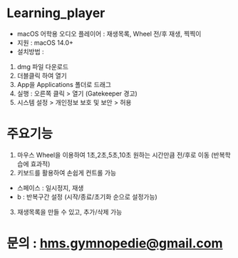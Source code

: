 # Learning_player
- macOS 어학용 오디오 플레이어 : 재생목록, Wheel 전/후 재생, 찍찍이
- 지원 : macOS 14.0+
- 설치방법 :
1. dmg 파일 다운로드
2. 더블클릭 하여 열기
3. App을 Applications 폴더로 드래그
4. 실행 : 오른쪽 클릭 > 열기 (Gatekeeper 경고)
5. 시스템 설정 > 개인정보 보호 및 보안 > 허용

 
# 주요기능
1) 마우스 Wheel을 이용하여 1초,2초,5초,10초 원하는 시간만큼 전/후로 이동 (반복학습에 효과적)
2) 키보드를 활용하여 손쉽게 컨트롤 가능 
 - 스페이스 : 일시정지, 재생
 - b : 반복구간 설정 (시작/종료/초기화 순으로 설정가능)
3) 재생목록을 만들 수 있고, 추가/삭제 가능


# 문의 : hms.gymnopedie@gmail.com

